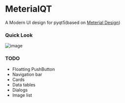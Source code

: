 # MeterialQT

A Modern UI design for pyqt5(based on [Meterial Design](https://www.material.io/))

### Quick Look
![image](https://github.com/liuxiangdi/MeterialQT/demo.gif)

### TODO
+ Floatting PushButton
+ Navigation bar
+ Cards
+ Data tables
+ Dialogs
+ Image list